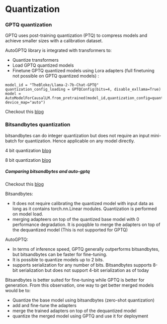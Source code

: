 # Quantization

###  GPTQ quantization

GPTQ uses post-training quantization (PTQ) to compress models and achieve smaller sizes with a calibration dataset.

AutoGPTQ library is integrated with transformers to:
- Quantize transformers
- Load GPTQ quantized models
- Finetune GPTQ quantized models using Lora adapters (full finetuning not possible on GPTQ quantized models) :

```
model_id = "TheBloke/Llama-2-7b-Chat-GPTQ"
quantization_config_loading = GPTQConfig(bits=4, disable_exllama=True)
model = AutoModelForCausalLM.from_pretrained(model_id,quantization_config=quantization_config_loading, device_map="auto")
```

Checkout this [blog](https://huggingface.co/blog/gptq-integration)

###  Bitsandbytes quantization
bitsandbytes can do integer quantization but does not require an input mini-batch for quantization. Hence applicable on any model directly.

4 bit quantization [blog](https://huggingface.co/blog/4bit-transformers-bitsandbytes)

8 bit quantization [blog](https://huggingface.co/blog/hf-bitsandbytes-integration)

##### Comparing bitsandbytes and auto-gptq

Checkout this [blog](https://huggingface.co/blog/overview-quantization-transformers)

Bitsandbytes:
- It does not require calibrating the quantized model with input data as long as it contains torch.nn.Linear modules. Quantization is performed on model load.
- merging adapteers on top of the quantized base model with 0 performance degradation. It is poqqible to merge the adapters on top of the dequantized model (This is not supported for GPTQ)

AutoGPTQ:
- In terms of inference speed, GPTQ generally outperforms bitsandbytes, but bitsandbytes can be faster for fine-tuning.
- It is possible to quantize models up to 2 bits.
- supports serialization for any number of bits. Bitsandbytes supports 8-bit serialization but does not support 4-bit serialization as of today

Bitsandbytes is better suited for fine-tuning while GPTQ is better for generation. From this observation, one way to get better merged models would be to:
- Quantize the base model using bitsandbytes (zero-shot quantization)
- add and fine-tune the adapters
- merge the trained adapters on top of the dequantized model
- quantize the merged model using GPTQ and use it for deployment

